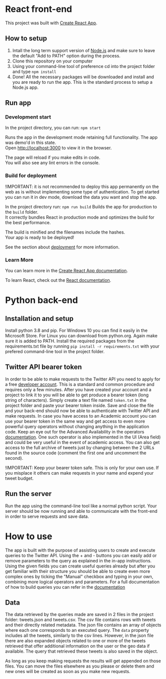 # React front-end

This project was built with [Create React App](https://github.com/facebook/create-react-app).

## How to setup

1. Intall the long term support version of [Node.js](https://nodejs.org/en/) and make sure to leave the default "Add to PATH" option during the process.
2. Clone this repository on your computer
3. Using your command-line tool of preference cd into the project folder and type `npm install`
4. Done! All the necessary packages will be downloaded and install and you are ready to run the app. This is the standard process to setup a Node.js app.

## Run app 

### Development start

In the project directory, you can run: `npm start`

Runs the app in the development mode retaining full functionality. The app was demo'd in this state.\
Open [http://localhost:3000](http://localhost:3000) to view it in the browser.

The page will reload if you make edits in code.\
You will also see any lint errors in the console.

### Build for deployment 

!IMPORTANT: it is not recommended to deploy this app permanently on the web as is without implementing some type of authentication. To get started you can run it in dev mode, download the data you want and stop the app.

In the project directory run: `npm run build`
Builds the app for production to the `build` folder.\
It correctly bundles React in production mode and optimizes the build for the best performance.

The build is minified and the filenames include the hashes.\
Your app is ready to be deployed!

See the section about [deployment](https://facebook.github.io/create-react-app/docs/deployment) for more information.

### Learn More

You can learn more in the [Create React App documentation](https://facebook.github.io/create-react-app/docs/getting-started).

To learn React, check out the [React documentation](https://reactjs.org/).


# Python back-end

## Installation and setup

Install python 3.8 and pip.  For Windows 10 you can find it easily in the Microsoft Store. For Linux you can download from python.org. Again make sure it is added to PATH. Install the required packages from the requirements.txt file by running `pip install -r requirements.txt` with your prefered command-line tool in the project folder. 

## Twitter API bearer token

In order to be able to make requests to the Twitter API you need to apply for a free [developer account](https://developer.twitter.com/en/apply-for-access). This is a standard and common procedure and requires only a few minutes. After you have created your account and a project to link it to you will be able to get produce a bearer token (long string of characters). Simply create a text file named `token.txt` in the project folder and paste your bearer token inside. Save and close the file and your back-end should now be able to authenticate with Twitter API and make requests. 
In case you have access to an Academic account you can use your bearer token in the same way and get access to even more powerful query operators without changing anything in the application code. Keep an eye out for the Advanced Availability in the operators [documentation](https://developer.twitter.com/en/docs/twitter-api/tweets/search/integrate/build-a-query). One such operator is also implemented in the UI (Area field) and could be very useful in the event of academic access. You can also get access to the full archive of tweets just by changing between the 2 URLs found in the source code (comment the first one and uncomment the second).

!IMPORTANT: Keep your bearer token safe. This is only for your own use. If you misplace it others can make requests in your name and expend your tweet budget.

## Run the server

Run the app using the command-line tool like a normal python script. Your server should be now running and able to communicate with the front-end in order to serve requests and save data.


# How to use

The app is built with the purpose of assisting users to create and execute queries to the Twitter API. Using the + and - buttons you can easily add or remove parameters to the query as explained in the in-app instructions. Using the given fields you can create useful queries already but after you get familiar with their structure you should be able to create even more complex ones by ticking the "Manual" checkbox and typing in your own, combining more logical operators and parameters. For a full documentation of how to build queries you can refer in the [documentation](https://developer.twitter.com/en/docs/twitter-api/tweets/search/integrate/build-a-query)

## Data

The data retrieved by the queries made are saved in 2 files in the project folder: tweets.json and tweets.csv. The csv file contains rows with tweets and their directly related metadata. The json file contains an array of objects where each one corresponds to an executed query. The `data` property includes all the tweets, similarly to the csv lines. However, in the json file there are also expanded objects related to one or more of the tweets retrieved that offer additional information on the user or the geo data if available. The query that retrieved these tweets is also saved in the object.

As long as you keep making requests the results will get appended on those files. You can move the files elsewhere as you please or delete them and new ones will be created as soon as you make new requests.